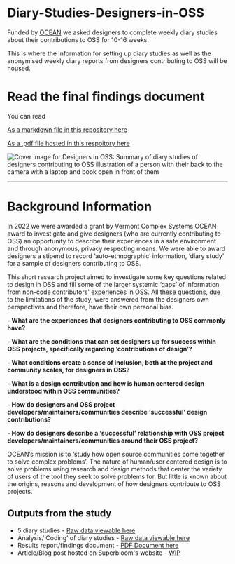 # Diary-Studies-Designers-in-OSS
Funded by [OCEAN](https://vermontcomplexsystems.org/partner/OCEAN/) we asked designers to complete weekly diary studies about their contributions to OSS for 10-16 weeks.

This is where the information for setting up diary studies as well as the anonymised weekly diary reports from designers contributing to OSS will be housed.

# Read the final findings document

You can read 

[As a markdown file in this repository here](https://github.com/simplysecure/Diary-Studies-Designers-in-OSS/blob/main/findings-report.md)

[As a .pdf file hosted in this respoitory here](https://github.com/simplysecure/Diary-Studies-Designers-in-OSS/blob/main/Designers%20in%20OSS_%20A%20summary%20of%20our%20ten-sixteen%20week%20diary%20study%20of%20designers%20contributing%20to%20OSS..pdf)

![Cover image for Designers in OSS: Summary of diary studies of designers contributing to OSS illustration of a person with their back to the camera with a laptop and book open in front of them](https://raw.githubusercontent.com/simplysecure/Diary-Studies-Designers-in-OSS/main/images/blog-image-2.jpg)

---

# Background Information

In 2022 we were awarded a grant by Vermont Complex Systems OCEAN award to investigate and give designers (who are currently contributing to OSS) an opportunity to describe their experiences in a safe environment and through anonymous, privacy respecting means. We were able to award designers a stipend to record ‘auto-ethnographic’ information, ‘diary study’ for a sample of designers contributing to OSS.

This short research project aimed to investigate some key questions related to design in OSS and fill some of the larger systemic ‘gaps’ of information from non-code contributors' experiences in OSS. All these questions, due to the limitations of the study, were answered from the designers own perspectives and therefore, have their own personal bias.

**- What are the experiences that designers contributing to OSS commonly have?**

**- What are the conditions that can set designers up for success within OSS projects, specifically regarding ‘contributions of design’?**

**- What conditions create a sense of inclusion, both at the project and community scales, for designers in OSS?**

**- What is a design contribution and how is human centered design understood within OSS communities?**

**- How do designers and OSS project developers/maintainers/communities describe ‘successful’ design contributions?**

**- How do designers describe a ‘successful’ relationship with OSS project developers/maintainers/communities around their OSS project?**

OCEAN’s mission is to ‘study how open source communities come together to solve complex problems’. The nature of human/user centered design is to solve problems using research and design methods that center the variety of users of the tool they seek to solve problems for. But little is known about the origins, reasons and development of how designers contribute to OSS projects. 


## Outputs from the study
- 5 diary studies - [Raw data viewable here](https://github.com/simplysecure/Diary-Studies-Designers-in-OSS/tree/main/raw-data)
- Analysis/‘Coding’ of diary studies - [Raw data viewable here](https://github.com/simplysecure/Diary-Studies-Designers-in-OSS/tree/main/raw-data)
- Results report/findings document - [PDF Document here](https://github.com/simplysecure/Diary-Studies-Designers-in-OSS/blob/main/Designers%20in%20OSS_%20A%20summary%20of%20our%20ten-sixteen%20week%20diary%20study%20of%20designers%20contributing%20to%20OSS..pdf)
- Article/Blog post hosted on Superbloom's website - [WIP](https://superbloom.design/learning/blog/the-secret-lives-of-open-source-designers/)
